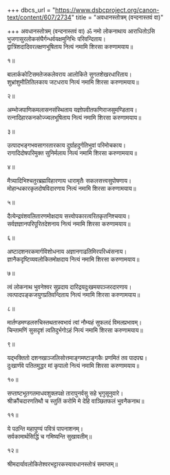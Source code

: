 +++
dbcs_url = "https://www.dsbcproject.org/canon-text/content/607/2734"
title = "अवधानस्तोत्रम् (वन्दनास्तवं वा)"

+++
अवधानस्तोत्रम् (वन्दनास्तवं वा)
ॐ नमो लोकनाथाय 
आराधितोऽसि भुजगासुरलोकसंघैर्गन्धर्वयक्षमुनिभिः परिवन्दिताय।  
द्वात्रिंशदादिवरलक्षणभूषिताय नित्यं नमामि शिरसा करुणामयाय॥

१॥

बालार्ककोटिसमतेजकलेवराय आलोकिते सुगतशेखरधारिताय।  
शुभ्रांशुमौलितिलकाय जटधराय नित्यं नमामि शिरसा करुणामयाय॥

२॥

अम्भोजपाणिकमलासनसंस्थिताय यज्ञोपवीतफणिराजसुमण्डिताय।  
रत्नादिहारकनकोज्ज्वलभूषिताय नित्यं नमामि शिरसा करुणामयाय॥

३॥

उत्पादभङ्गभवसागरतारकाय दुर्ग्राहदुर्गतिभुवां परिमोचकाय।  
रागादिदोषपरिमुक्त सुनिर्मलाय नित्यं नमामि शिरसा करुणामयाय॥

४॥

मैत्र्यादिभिश्चतुरब्रह्मविहारणाय धारामृतैः सकलसत्त्वसुपोषणाय।  
मोहान्धकारकृतदोषविदारणाय नित्यं नमामि शिरसा करुणामयाय॥

५॥

दैत्येन्द्रवंशवलितारणमोक्षदाय सत्त्वोपकारत्वरितकृतनिश्चयाय।  
सर्वज्ञज्ञानपरिपूरितदेशनाय नित्यं नमामि शिरसा करुणामयाय॥

६॥

अष्टादशनरकमार्गविशोधनाय अज्ञानगाढतिमिरपरिध्वंसनाय।  
ज्ञानैकदृष्टिव्यवलोकितमोक्षदाय नित्यं नमामि शिरसा करुणामयाय॥

७॥

त्वं लोकनाथ भुवनेश्वर सुप्रदाय दारिद्रयदुःखमयपञ्जरदारणाय।  
त्वत्पादपङ्कजयुगप्रतिवन्दिताय नित्यं नमामि शिरसा करुणामयाय॥

८॥

मार्तण्डमण्डलरुचिस्तथतास्वभावं त्वां नौम्यहं सुफलदं विमलप्रभावम्।  
चिन्तामणिं सुसदृशं त्वतिदुर्भगोऽहं नित्यं नमामि शिरसा करुणामयाय॥

९॥

यद्भक्तितो दशनखाञ्जलिसोत्तमाङ्गमष्टाङ्गकैः  प्रणमितं तव पादपद्म।  
दुःखार्णवे पतितमुद्धर मां कृपालो नित्यं नमामि शिरसा करुणामयाय॥

१०॥

सप्ताष्टभूतगतमाधवशुक्लपक्षे तारापुनर्वसु  सहे भृगुसूनुवारे।  
श्रीक्रौंचदारणतिथौ च स्तुतिं करोमि मे देहि वाञ्छितफलं भुवनैकनाथ॥

११॥

ये पठन्ति महापुण्यं पवित्रं पापनाशनम्।  
सर्वकामार्थसिद्धिं च गमिष्यन्ति सुखावतीम्॥

१२॥

श्रीमदार्यावलोकितेश्वरभट्टारकस्यावधानस्तोत्रं समाप्तम्॥

